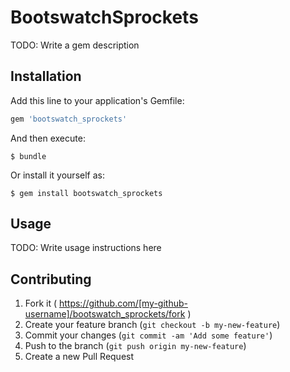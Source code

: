 # BootswatchSprockets

TODO: Write a gem description

## Installation

Add this line to your application's Gemfile:

```ruby
gem 'bootswatch_sprockets'
```

And then execute:

    $ bundle

Or install it yourself as:

    $ gem install bootswatch_sprockets

## Usage

TODO: Write usage instructions here

## Contributing

1. Fork it ( https://github.com/[my-github-username]/bootswatch_sprockets/fork )
2. Create your feature branch (`git checkout -b my-new-feature`)
3. Commit your changes (`git commit -am 'Add some feature'`)
4. Push to the branch (`git push origin my-new-feature`)
5. Create a new Pull Request
